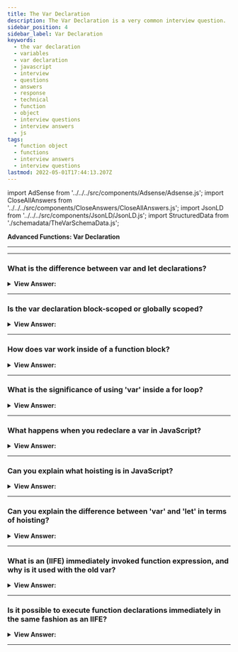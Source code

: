 ```yaml
---
title: The Var Declaration
description: The Var Declaration is a very common interview question.
sidebar_position: 4
sidebar_label: Var Declaration
keywords:
  - the var declaration
  - variables
  - var declaration
  - javascript
  - interview
  - questions
  - answers
  - response
  - technical
  - function
  - object
  - interview questions
  - interview answers
  - js
tags:
  - function object
  - functions
  - interview answers
  - interview questions
lastmod: 2022-05-01T17:44:13.207Z
---
```


import AdSense from '../../../src/components/Adsense/Adsense.js';
import CloseAllAnswers from '../../../src/components/CloseAnswers/CloseAllAnswers.js';
import JsonLD from '../../../src/components/JsonLD/JsonLD.js';
import StructuredData from './schemadata/TheVarSchemaData.js';

<JsonLD data={StructuredData} />

<head>
  <title>The Var Declaration | JavaScript Frontend Phone Interview</title>
</head>

**Advanced Functions: Var Declaration**

---

<AdSense />

---

<CloseAllAnswers />

### What is the difference between var and let declarations?

<details>
  <summary><strong>View Answer:</strong></summary>
  <div>
  <div><strong>Interview Response:</strong> `var` is function-scoped and can be redeclared, while `let` is block-scoped and can't be redeclared. `var` declarations are hoisted and initialized with `undefined`, `let` declarations are hoisted but not initialized.
  </div><br />
  <div><strong className="codeExample">Code Example:</strong><br /><br />

  <div></div>

<p><strong>Using `var`:</strong></p>

```javascript
function varTest() {
  var x = 1;
  if (true) {
    var x = 2;  // same variable, it's redeclared
    console.log(x);  // 2
  }
  console.log(x);  // 2
}
varTest();
```

<p><strong>Using `let`:</strong></p>

```javascript
function letTest() {
  let y = 1;
  if (true) {
    let y = 2;  // different variable, it's a new declaration
    console.log(y);  // 2
  }
  console.log(y);  // 1
}
letTest();
```

<p>In the `varTest` function, the `var` keyword allows the same variable to be redeclared and overwritten. However, in the `letTest` function, the `let` keyword creates a new variable inside the `if` block, leaving the original variable unmodified.</p>

  </div>
  </div>
</details>

---

### Is the var declaration block-scoped or globally scoped?

<details>
  <summary><strong>View Answer:</strong></summary>
  <div>
  <div><strong>Interview Response:</strong> Variables, declared with var are neither block-scoped nor globally scoped. It's function-scoped, meaning it's limited to the containing function but not confined within blocks like loops or conditionals. Technically they have no originating scope (besides function blocks) in JavaScript.
</div><br />
  <div><strong className="codeExample">Code Example:</strong><br /><br />

  <div></div>

```js
// Using the OLD var
if (true) {
  var test = true; // use "var" instead of "let"
}

console.log(test); // true, the variable lives after if

// Using the modern let
if (true) {
  let test = true; // use "let"
}

console.log(test); // ReferenceError: test is not defined

// Notice that ‘var message’ is in the global scope of the function
function getScope() {
  var message = 'hello';
  return message;
}

console.log(getScope()); // returns hello
console.log(message); // out of scope - ReferenceError: message is not defined
```

  </div>
  </div>
</details>

---

### How does var work inside of a function block?

<details>
  <summary><strong>View Answer:</strong></summary>
  <div>
  <div><strong>Interview Response:</strong> The var keyword in a function block declares a local variable, accessible only within the function. Its scope is limited to the function, and its value is lost once the function execution ends.
</div><br />
  <div><strong className="codeExample">Code Example:</strong><br /><br />

  <div></div>

```js
// inside an open block (curly brackets)
{
  var phrase = 'Hello';
}

console.log(phrase); // returns "Hello"

// Inside a function block
function sayHi() {
  if (true) {
    var phrase = 'Hello';
  }

  console.log(phrase); // works
}

sayHi();
console.log(phrase); // ReferenceError: phrase is not defined
```

---

:::note
This was part of the old rules in JavaScript when there was no lexical environment.
:::

  </div>
  </div>
</details>

---

### What is the significance of using 'var' inside a for loop?

<details>
  <summary><strong>View Answer:</strong></summary>
  <div>
  <div><strong>Interview Response:</strong> Using 'var' inside a for loop in JavaScript declares a function-scoped variable. This can cause unintended behavior due to hoisting and sharing the variable across iterations, unlike 'let' or 'const'.
  </div><br />
  <div><strong className="codeExample">Code Example:</strong><br /><br />

  <div></div>

Here's an example showing unexpected behavior due to 'var' having function scope:

```javascript
for (var i = 0; i < 3; i++) {
  setTimeout(function() {
    console.log(i);
  }, 1000);
}
```

This will output '3' three times (3, 3, 3), not '0', '1', '2' as you might expect. `i` is shared across each iteration and the callbacks reference the same `i`.

  </div>
  </div>
</details>

---

### What happens when you redeclare a var in JavaScript?

<details>
  <summary><strong>View Answer:</strong></summary>
  <div>
  <div><strong>Interview Response:</strong> If we redeclare var in the global space, then JavaScript ignores it as an error and allows the new value to overwrite the old one or remain unchanged if not assigned a new value, possibly causing unintended behavior.
</div><br />
  <div><strong className="codeExample">Code Example:</strong><br /><br />

  <div></div>

```js
var user = 'Pete';

var user = 'John'; // this "var" does nothing (already declared)
// ...it doesn't trigger an error

console.log(user); // John

// user-declared twice: error
let user;
let user; // SyntaxError: 'user' has already been declared
```

---

:::note
If we try to do this with the let declaration, it results in an error because JavaScript does not allow "let" to have multiple variables with the same name.
:::

  </div>
  </div>
</details>

---

### Can you explain what hoisting is in JavaScript?

<details>
  <summary><strong>View Answer:</strong></summary>
  <div>
  <div><strong>Interview Response:</strong> Hoisting in JavaScript is when variable and function declarations are moved to the top of their scope during compilation, making them accessible before the actual declaration line in the code.</div><br />
  <div><strong>Technical Response:</strong> Hoisting is the default behavior of JavaScript, which moves declarations to the top but does not initialize them. The hoisting behavior is predicted when var gets declared after its assignment since JavaScript only hoists declarations, not initializations. A precise definition of hoisting implies that variable and function declarations physically relocate to the top of your code; however, this is not the case. Instead, variable and function declarations are stored in memory during the compilation step but remain where you typed them in your code.
  </div><br />
  <div><strong className="codeExample">Code Example:</strong> Hoisting (put into memory) - Declarations get hoisted, but assignments do not.<br /><br />

  <div></div>

```js
user = 'Pete'; // assign "Pete" value to user
var user; // declaring user after the assignment (get hoisted to the top) 

console.log(user); // returns "Pete"

// this is how it gets processed by JavaScript
var user; // <--
user = 'Pete'; // assign "Pete" value to the user

console.log(user); // returns "Pete"

// A let declaration will result in an error
user = 'Pete';
let user; // <-- let must be declared before a value is assigned

console.log(user); // ReferenceError: user is not defined
```

  </div>
  </div>
</details>

---

### Can you explain the difference between 'var' and 'let' in terms of hoisting?

<details>
  <summary><strong>View Answer:</strong></summary>
  <div>
  <div><strong>Interview Response:</strong> Both var and let are hoisted. But var is initialized with undefined upon hoisting, while let isn't initialized, causing a ReferenceError if accessed before the declaration.
  </div><br />
  <div><strong className="codeExample">Code Example:</strong><br /><br />

  <div></div>

Here are examples to illustrate the difference between 'var' and 'let' in terms of hoisting:

**1. Using 'var':**

```javascript
console.log(x); // Output: undefined
var x = 5;
console.log(x); // Output: 5
```

**2. Using 'let':**

```javascript
console.log(y); // Output: ReferenceError: y is not defined
let y = 5;
console.log(y); // Output: 5
```

In the first example, `x` is hoisted and initialized with 'undefined'. In the second example, `y` is hoisted, but cannot be accessed until it's declared.

  </div>
  </div>
</details>

---

### What is an (IIFE) immediately invoked function expression, and why is it used with the old var?

<details>
  <summary><strong>View Answer:</strong></summary>
  <div>
  <div><strong>Interview Response:</strong> An Immediately Invoked Function Expression (IIFE) is a function expression that's executed immediately after declaration. It's used with var to create local scope, preventing global scope pollution.</div><br />
  <div><strong>Technical Response:</strong> In the past, as there was only var, and it had no block-level visibility, programmers invented a way to emulate it. An IIFE (Immediately Invoked Function Expression) is a JavaScript function that runs as the code defines it. We should not use it in modern JavaScript code, but you can still find them in old scripts. So, you should know what they are when you see them in code.
  </div><br />
  <div><strong className="codeExample">Code Example:</strong> IIFE with Var<br /><br />

  <div></div>

Here's an example of using 'var' with an Immediately Invoked Function Expression (IIFE):

```javascript
(function() {
  for (var i = 0; i < 3; i++) {
    setTimeout(function() {
      console.log(i);
    }, 1000);
  }
})();

// Outputs: 3, 3, 3
```

In this example, `i` is declared with `var`, so it's hoisted to the top of the function scope created by the IIFE. Therefore, all of the callback functions share the same `i`.

---

:::note
It is not something we should use in modern JavaScript code, but you can still find them in old scripts. So, you should know what they are when you see them in code.
:::

  </div>
  </div>
</details>

---

### Is it possible to execute function declarations immediately in the same fashion as an IIFE?

<details>
  <summary><strong>View Answer:</strong></summary>
  <div>
  <div><strong>Interview Response:</strong> No, function declarations can't be immediately invoked. But you can wrap the function declaration in parentheses to create an immediately invoked function expression (IIFE).
</div><br />
  <div><strong className="codeExample">Code Example:</strong><br /><br />

  <div></div>

```js
// syntax error because of parentheses below
function go(){
  console.log('Let\'s Go!');
}(); // <-- can't call Function Declaration immediately
```

  </div>
  </div>
</details>

---
